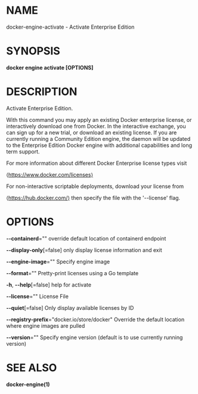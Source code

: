# NAME

docker-engine-activate - Activate Enterprise Edition

# SYNOPSIS

**docker engine activate \[OPTIONS\]**

# DESCRIPTION

Activate Enterprise Edition.

With this command you may apply an existing Docker enterprise license, or interactively download one from Docker. In the interactive exchange, you can sign up for a new trial, or download an existing license. If you are currently running a Community Edition engine, the daemon will be updated to the Enterprise Edition Docker engine with additional capabilities and long term support.

For more information about different Docker Enterprise license types visit

⟨https://www.docker.com/licenses⟩

For non-interactive scriptable deployments, download your license from

⟨https://hub.docker.com/⟩ then specify the file with the '--license' flag.

# OPTIONS

**--containerd**="" override default location of containerd endpoint

**--display-only**\[=false\] only display license information and exit

**--engine-image**="" Specify engine image

**--format**="" Pretty-print licenses using a Go template

**-h**, **--help**\[=false\] help for activate

**--license**="" License File

**--quiet**\[=false\] Only display available licenses by ID

**--registry-prefix**="docker.io/store/docker" Override the default location where engine images are pulled

**--version**="" Specify engine version (default is to use currently running version)

# SEE ALSO

**docker-engine(1)**
